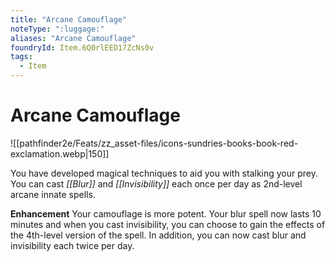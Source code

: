```yaml
---
title: "Arcane Camouflage"
noteType: ":luggage:"
aliases: "Arcane Camouflage"
foundryId: Item.6Q0rlEED17ZcNs0v
tags:
  - Item
---
```


# Arcane Camouflage
![[pathfinder2e/Feats/zz_asset-files/icons-sundries-books-book-red-exclamation.webp|150]]

You have developed magical techniques to aid you with stalking your prey. You can cast _[[Blur]]_ and _[[Invisibility]]_ each once per day as 2nd-level arcane innate spells.

**Enhancement** Your camouflage is more potent. Your blur spell now lasts 10 minutes and when you cast invisibility, you can choose to gain the effects of the 4th-level version of the spell. In addition, you can now cast blur and invisibility each twice per day.
